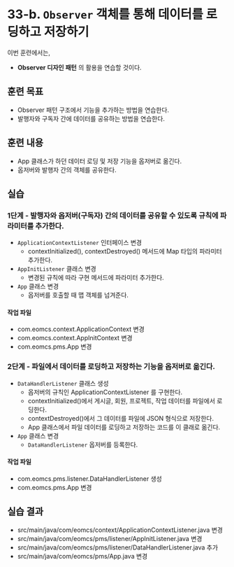# 33-b. `Observer` 객체를 통해 데이터를 로딩하고 저장하기

이번 훈련에서는,
- **Observer 디자인 패턴** 의 활용을 연습할 것이다.

## 훈련 목표
- Observer 패턴 구조에서 기능을 추가하는 방법을 연습한다.
- 발행자와 구독자 간에 데이터를 공유하는 방법을 연습한다.

## 훈련 내용
- App 클래스가 하던 데이터 로딩 및 저장 기능을 옵저버로 옮긴다.
- 옵저버와 발행자 간의 객체를 공유한다.


## 실습

### 1단계 - 발행자와 옵저버(구독자) 간의 데이터를 공유할 수 있도록 규칙에 파라미터를 추가한다.

- `ApplicationContextListener` 인터페이스 변경
  - contextInitialized(), contextDestroyed() 메서드에 Map 타입의 파라미터 추가한다.
- `AppInitListener` 클래스 변경
  - 변경된 규칙에 따라 구현 메서드에 파라미터 추가한다.
- `App` 클래스 변경
  - 옵저버를 호출할 때 맵 객체를 넘겨준다.

#### 작업 파일
- com.eomcs.context.ApplicationContext 변경
- com.eomcs.context.AppInitContext 변경
- com.eomcs.pms.App 변경


### 2단계 - 파일에서 데이터를 로딩하고 저장하는 기능을 옵저버로 옮긴다.

- `DataHandlerListener` 클래스 생성
  - 옵저버의 규칙인 ApplicationContextListener 를 구현한다.
  - contextInitialized()에서 게시글, 회원, 프로젝트, 작업 데이터를 파일에서 로딩한다.
  - contextDestroyed()에서 그 데이터를 파일에 JSON 형식으로 저장한다.
  - App 클래스에서 파일 데이터를 로딩하고 저장하는 코드를 이 클래로 옮긴다. 
- `App` 클래스 변경
  - `DataHandlerListener` 옵저버를 등록한다.
  
#### 작업 파일
- com.eomcs.pms.listener.DataHandlerListener 생성
- com.eomcs.pms.App 변경


## 실습 결과
- src/main/java/com/eomcs/context/ApplicationContextListener.java 변경
- src/main/java/com/eomcs/pms/listener/AppInitListener.java 변경
- src/main/java/com/eomcs/pms/listener/DataHandlerListener.java 추가
- src/main/java/com/eomcs/pms/App.java 변경
